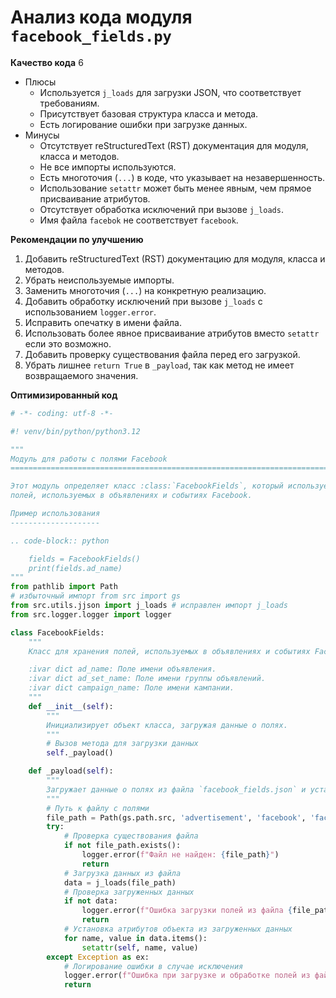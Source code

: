 # Анализ кода модуля `facebook_fields.py`

**Качество кода**
6
- Плюсы
    - Используется `j_loads` для загрузки JSON, что соответствует требованиям.
    - Присутствует базовая структура класса и метода.
    - Есть логирование ошибки при загрузке данных.
- Минусы
    - Отсутствует reStructuredText (RST) документация для модуля, класса и методов.
    - Не все импорты используются.
    - Есть многоточия (`...`) в коде, что указывает на незавершенность.
    - Использование `setattr` может быть менее явным, чем прямое присваивание атрибутов.
    - Отсутствует обработка исключений при вызове `j_loads`.
    - Имя файла `facebok` не соответствует `facebook`.

**Рекомендации по улучшению**
1.  Добавить reStructuredText (RST) документацию для модуля, класса и методов.
2.  Убрать неиспользуемые импорты.
3.  Заменить многоточия (`...`) на конкретную реализацию.
4.  Добавить обработку исключений при вызове `j_loads` с использованием `logger.error`.
5.  Исправить опечатку в имени файла.
6.  Использовать более явное присваивание атрибутов вместо `setattr` если это возможно.
7.  Добавить проверку существования файла перед его загрузкой.
8.  Убрать лишнее `return True` в `_payload`, так как метод не имеет возвращаемого значения.

**Оптимизированный код**
```python
# -*- coding: utf-8 -*-

#! venv/bin/python/python3.12

"""
Модуль для работы с полями Facebook
=========================================================================================

Этот модуль определяет класс :class:`FacebookFields`, который используется для загрузки и хранения
полей, используемых в объявлениях и событиях Facebook.

Пример использования
--------------------

.. code-block:: python

    fields = FacebookFields()
    print(fields.ad_name)
"""
from pathlib import Path
# избыточный импорт from src import gs
from src.utils.jjson import j_loads # исправлен импорт j_loads
from src.logger.logger import logger

class FacebookFields:
    """
    Класс для хранения полей, используемых в объявлениях и событиях Facebook.

    :ivar dict ad_name: Поле имени объявления.
    :ivar dict ad_set_name: Поле имени группы объявлений.
    :ivar dict campaign_name: Поле имени кампании.
    """
    def __init__(self):
        """
        Инициализирует объект класса, загружая данные о полях.
        """
        # Вызов метода для загрузки данных
        self._payload()

    def _payload(self):
        """
        Загружает данные о полях из файла `facebook_fields.json` и устанавливает их как атрибуты объекта.
        """
        # Путь к файлу с полями
        file_path = Path(gs.path.src, 'advertisement', 'facebook', 'facebook_fields.json')  # Исправлена опечатка в 'facebok' и 'facebook'
        try:
            # Проверка существования файла
            if not file_path.exists():
                logger.error(f"Файл не найден: {file_path}")
                return
            # Загрузка данных из файла
            data = j_loads(file_path)
            # Проверка загруженных данных
            if not data:
                logger.error(f"Ошибка загрузки полей из файла {file_path}")
                return
            # Установка атрибутов объекта из загруженных данных
            for name, value in data.items():
                setattr(self, name, value)
        except Exception as ex:
            # Логирование ошибки в случае исключения
            logger.error(f"Ошибка при загрузке и обработке полей из файла {file_path}", exc_info=True)
            return

```